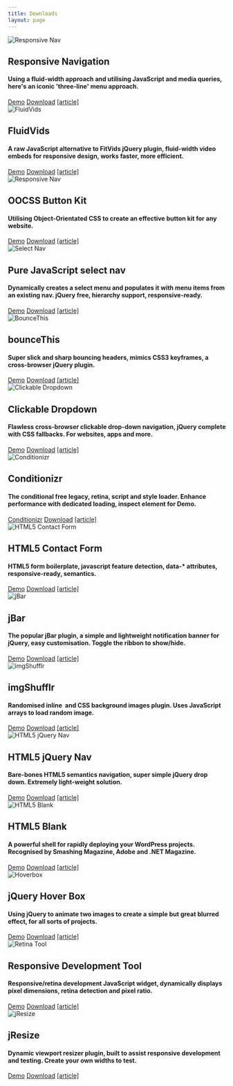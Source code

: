 ```yaml
---
title: Downloads
layout: page
---
```


<div class="download-item">
	<img src="/img/downloads/responsive-nav.jpg" alt="Responsive Nav">
	<div class="download-details">
		<h2>Responsive Navigation</h2>
		<h4>Using a fluid-width approach and utilising JavaScript and media queries, here's an iconic 'three-line' menu approach.</h4>
		<a href="//toddmotto.com/labs/responsive-nav" onclick="_gaq.push(['_trackEvent', 'Click', 'Demo Responsive Nav', 'Responsive Nav Demo']);" target="_blank">Demo</a>
		<a href="//toddmotto.com/labs/responsive-nav/responsive-nav.zip" onclick="_gaq.push(['_trackEvent', 'Click', 'Download Responsive Nav', 'Responsive Nav Download']);">Download</a>
		<a href="//toddmotto.com/building-an-html5-responsive-menu-with-media-queries-javascript">[article]</a>
	</div>
</div>
<div class="download-item">
	<img src="/img/downloads/fluidvids.jpg" alt="FluidVids">
	<div class="download-details">
		<h2>FluidVids</h2>
		<h4>A raw JavaScript alternative to FitVids jQuery plugin, fluid-width video embeds for responsive design, works faster, more efficient.</h4>
		<a href="//toddmotto.com/labs/fluidvids" onclick="_gaq.push(['_trackEvent', 'Click', 'Demo FluidVids, 'FluidVids Demo']);">Demo</a>
		<a href="//toddmotto.com/labs/fluidvids/fluidvids.zip" onclick="_gaq.push(['_trackEvent', 'Click', 'Download FluidVids, 'FluidVids Download']);">Download</a>
		<a href="//toddmotto.com/fluid-and-responsive-youtube-and-vimeo-videos-with-fluidvids-js">[article]</a>
	</div>
</div>
<div class="download-item">
	<img src="/img/downloads/oocss-buttons.jpg" alt="Responsive Nav">
	<div class="download-details">
		<h2>OOCSS Button Kit</h2>
		<h4>Utilising Object-Orientated CSS to create an effective button kit for any website.</h4>
		<a href="//toddmotto.com/labs/oocss-buttons" onclick="_gaq.push(['_trackEvent', 'Click', 'Demo OOCSS Buttons', 'OOCSS Buttons Demo']);" target="_blank">Demo</a>
		<a href="//toddmotto.com/labs/oocss-buttons/oocss-buttons.zip" onclick="_gaq.push(['_trackEvent', 'Click', 'Download OOCSS Buttons', 'OOCSS Buttons Download']);">Download</a>
		<a href="//toddmotto.com/getting-started-with-object-orientated-css-oocss-creating-a-button-kit/">[article]</a>
	</div>
</div>
<div class="download-item">
	<img src="/img/downloads/select-nav-js.jpg" alt="Select Nav">
	<div class="download-details">
		<h2>Pure JavaScript select nav</h2>
		<h4>Dynamically creates a select menu and populates it with menu items from an existing nav. jQuery free, hierarchy support, responsive-ready.</h4>
		<a href="//toddmotto.com/labs/selectnav" onclick="_gaq.push(['_trackEvent', 'Click', 'Demo Select Nav', 'Select Nav Demo']);" target="_blank">Demo</a>
		<a href="//toddmotto.com/labs/selectnav/selectnav.zip" onclick="_gaq.push(['_trackEvent', 'Click', 'Download Select Nav', 'Select Nav Download']);">Download</a>
		<a href="//toddmotto.com/creating-a-responsive-dynamic-mobile-navigation-from-pure-javascript">[article]</a>
	</div>
</div>
<div class="download-item">
	<img src="/img/downloads/bounce-this.jpg" alt="BounceThis">
	<div class="download-details">
		<h2>bounceThis</h2>
		<h4>Super slick and sharp bouncing headers, mimics CSS3 keyframes, a cross-browser jQuery plugin.</h4>
		<a href="//toddmotto.com/labs/bouncethis/" onclick="_gaq.push(['_trackEvent', 'Click', 'Demo bounceThis', 'bounceThis Demo']);">Demo</a>
		<a href="//toddmotto.com/labs/bouncethis/bouncethis.zip" onclick="_gaq.push(['_trackEvent', 'Click', 'Download bounceThis', 'bounceThis Download']);">Download</a>
		<a href="//toddmotto.com/bouncethis-plugin-mimics-css3-keyframes-bouncing-header-animations">[article]</a>
	</div>
</div>
<div class="download-item">
	<img src="/img/downloads/clickable-dropdown.jpg" alt="Clickable Dropdown">
	<div class="download-details">
		<h2>Clickable Dropdown</h2>
		<h4>Flawless cross-browser clickable drop-down navigation, jQuery complete with CSS fallbacks. For websites, apps and more.</h4>
		<a href="//toddmotto.com/labs/clickable-dropdown/" onclick="_gaq.push(['_trackEvent', 'Click', 'Clickable Dropdown Demo', 'Clickable Dropdown Demo Button']);">Demo</a>
		<a href="//toddmotto.com/labs/clickable-dropdown/clickable-dropdown.zip" onclick="_gaq.push(['_trackEvent', 'Click', 'Clickable Dropdown Download', 'Clickable Dropdown Download Button']);">Download</a>
		<a href="//toddmotto.com/flawless-clickable-drop-down-navigation">[article]</a>
	</div>
</div>
<div class="download-item">
	<img src="/img/downloads/conditionizr.jpg" alt="Conditionizr">
	<div class="download-details">
		<h2>Conditionizr</h2>
		<h4>The conditional free legacy, retina, script and style loader. Enhance performance with dedicated loading, inspect element for Demo.</h4>
		<a href="//conditionizr.com" onclick="_gaq.push(['_trackEvent', 'Click', 'conditionizr.com', 'conditionizr.com']);">Conditionizr</a>
		<a href="//github.com/conditionizr/conditionizr/archive/master.zip" onclick="_gaq.push(['_trackEvent', 'Click', 'Download Conditionizr', 'Conditionizr Download']);">Download</a>
		<a href="//toddmotto.com/meet-conditionizr-the-conditional-free-legacy-retina-script-and-style-loader">[article]</a>
	</div>
</div>
<div class="download-item">
	<img src="/img/downloads/html5-contact.jpg" alt="HTML5 Contact Form">
	<div class="download-details">
		<h2>HTML5 Contact Form</h2>
		<h4>HTML5 form boilerplate, javascript feature detection, data-* attributes, responsive-ready, semantics.</h4>
		<a href="//toddmotto.com/labs/html5-contact-form" onclick="_gaq.push(['_trackEvent', 'Click', 'Demo HTML5 Contact Form, 'HTML5 Contact Form Demo']);">Demo</a>
		<a href="//toddmotto.com/labs/html5-contact-form/html5-contact-form.zip" onclick="_gaq.push(['_trackEvent', 'Click', 'Download HTML5 Contact Form, 'HTML5 Contact Form Download']);">Download</a>
		<a href="//toddmotto.com/creating-an-html5-responsive-ready-contact-form-with-custom-javascript-feature-detection">[article]</a>
	</div>
</div>
<div class="download-item">
	<img src="/img/downloads/jbar.jpg" alt="jBar">
	<div class="download-details">
		<h2>jBar</h2>
		<h4>The popular jBar plugin, a simple and lightweight notification banner for jQuery, easy customisation. Toggle the ribbon to show/hide.</h4>
		<a href="//toddmotto.com/labs/jbar/" onclick="_gaq.push(['_trackEvent', 'Click', 'Demo bounceThis', 'bounceThis Demo']);">Demo</a>
		<a href="//toddmotto.com/labs/jbar/jbar.zip" onclick="_gaq.push(['_trackEvent', 'Click', 'Download bounceThis', 'bounceThis Download']);">Download</a>
		<a href="//toddmotto.com/jbar-plugin-the-jquery-call-to-action-bar">[article]</a>
	</div>
</div>
<div class="download-item">
	<img src="/img/downloads/imgshufflr.jpg" alt="imgShufflr">
	<div class="download-details">
		<h2>imgShufflr</h2>
		<h4>Randomised inline <img> and CSS background images plugin. Uses JavaScript arrays to load random image.</h4>
		<a href="//toddmotto.com/labs/imgshufflr/" onclick="_gaq.push(['_trackEvent', 'Click', 'Demo imgShufflr', 'imgShufflr Demo']);">Demo</a>
		<a href="//toddmotto.com/labs/imgshufflr/imgshufflr.zip" onclick="_gaq.push(['_trackEvent', 'Click', 'Download imgShufflr', 'imgShufflr Download']);">Download</a>
		<a href="//toddmotto.com/imgshufflr-randomised-inline-and-css-background-images-plugin">[article]</a>
	</div>
</div>
<div class="download-item">
	<img src="/img/downloads/html5nav.jpg" alt="HTML5 jQuery Nav">
	<div class="download-details">
		<h2>HTML5 jQuery Nav</h2>
		<h4>Bare-bones HTML5 semantics navigation, super simple jQuery drop down. Extremely light-weight solution.</h4>
		<a href="//toddmotto.com/labs/html5-jquery-nav/" onclick="_gaq.push(['_trackEvent', 'Click', 'HTML5 jQuery Nav Demo', 'HTML5 jQuery Nav Demo Button']);">Demo</a>
		<a href="//toddmotto.com/labs/html5-jquery-nav/html5-jquery-nav.zip" onclick="_gaq.push(['_trackEvent', 'Click', 'Download HTML5 jQuery Nav', 'HTML5 jQuery Nav Download']);">Download</a>
		<a href="//toddmotto.com/html5-and-jquery-super-simple-drop-down-nav">[article]</a>
	</div>
</div>
<div class="download-item">
	<img src="/img/downloads/html5blank.jpg" alt="HTML5 Blank">
	<div class="download-details">
		<h2>HTML5 Blank</h2>
		<h4>A powerful shell for rapidly deploying your WordPress projects. Recognised by Smashing Magazine, Adobe and .NET Magazine.</h4>
		<a href="//demo.html5blank.com" target="_blank">Demo</a>
		<a href="//github.com/toddmotto/html5blank/archive/master.zip" onclick="_gaq.push(['_trackEvent', 'Click', 'HTML5 Blank Theme Download', 'HTML5 Blank Download']);">Download</a>
		<a href="//toddmotto.com/html5-blank-rapid-wordpress-theme-development">[article]</a>
	</div>
</div>
<div class="download-item">
	<img src="/img/downloads/hoverbox.jpg" alt="Hoverbox">
	<div class="download-details">
		<h2>jQuery Hover Box</h2>
		<h4>Using jQuery to animate two images to create a simple but great blurred effect, for all sorts of projects.</h4>
		<a href="//toddmotto.com/labs/hover-box/" onclick="_gaq.push(['_trackEvent', 'Click', 'jQuery Hover Box Demo', 'jQuery Hover Demo Button']);">Demo</a>
		<a href="//toddmotto.com/labs/hover-box/hover-box.zip" onclick="_gaq.push(['_trackEvent', 'Click', 'jQuery Hover Box Download', 'jQuery Hover Box Download Button']);">Download</a>
		<a href="//toddmotto.com/create-a-simple-jquery-hover-call-to-action-box">[article]</a>
	</div>
</div>
<div class="download-item">
	<img src="/img/downloads/retina.jpg" alt="Retina Tool">
	<div class="download-details">
		<h2>Responsive Development Tool</h2>
		<h4>Responsive/retina development JavaScript widget, dynamically displays pixel dimensions, retina detection and pixel ratio.</h4>
		<a href="//toddmotto.com/labs/viewport-retina/" onclick="_gaq.push(['_trackEvent', 'Click', 'Demo ViewPort Resizer', 'ViewPort Resizer Demo']);">Demo</a>
		<a href="//toddmotto.com/labs/viewport-retina/viewport-retina.zip" onclick="_gaq.push(['_trackEvent', 'Click', 'Download ViewPort Resizer', 'ViewPort Resizer Download']);">Download</a>
		<a href="//toddmotto.com/viewport-dynamic-width-calculation-retina-and-pixel-ratio-javascript-widget">[article]</a>
	</div>
</div>
<div class="download-item">
	<img src="/img/downloads/jresize.jpg" alt="jResize">
	<div class="download-details">
		<h2>jResize</h2>
		<h4>Dynamic viewport resizer plugin, built to assist responsive development and testing. Create your own widths to test.</h4>
		<a href="//toddmotto.com/labs/jresize/" onclick="_gaq.push(['_trackEvent', 'Click', 'Demo jResize', 'jResize Demo']);">Demo</a>
		<a href="//github.com/toddmotto/jResize/archive/master.zip" onclick="_gaq.push(['_trackEvent', 'Click', 'Download jResize', 'jResize Download']);">Download</a>
		<a href="//toddmotto.com/jresize-plugin-for-one-window-responsive-development">[article]</a>
	</div>
</div>